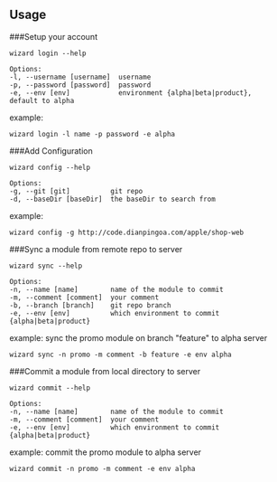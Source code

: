 ## Usage

###Setup your account

	wizard login --help
	
	Options:
    -l, --username [username]  username
    -p, --password [password]  password
    -e, --env [env]            environment {alpha|beta|product}, 	default to alpha
	
example:
	
	wizard login -l name -p password -e alpha
	
###Add Configuration

	wizard config --help
	
	Options:
    -g, --git [git]          git repo
    -d, --baseDir [baseDir]  the baseDir to search from
	
example:
	
	wizard config -g http://code.dianpingoa.com/apple/shop-web
	
###Sync a module from remote repo to server

	wizard sync --help
	
	Options:
    -n, --name [name]        name of the module to commit
    -m, --comment [comment]  your comment
    -b, --branch [branch]    git repo branch
    -e, --env [env]          which environment to commit {alpha|beta|product}
	
example: sync the promo module on branch "feature" to alpha server 
	
	wizard sync -n promo -m comment -b feature -e env alpha

###Commit a module from local directory to server

	wizard commit --help
	
	Options:
    -n, --name [name]        name of the module to commit
    -m, --comment [comment]  your comment
    -e, --env [env]          which environment to commit {alpha|beta|product}
	
example: commit the promo module to alpha server 
	
	wizard commit -n promo -m comment -e env alpha